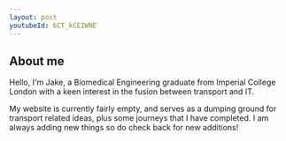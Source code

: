 ```yaml
---
layout: post
youtubeId: 6CT_kCEIWNE
---
```


## About me

Hello, I'm Jake, a Biomedical Engineering graduate from Imperial College London with a keen interest in the fusion between transport and IT.

My website is currently fairly empty, and serves as a dumping ground for transport related ideas, plus some journeys that I have completed. I am always adding new things so do check back for new additions!

